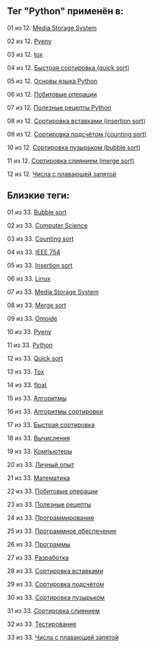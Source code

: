 ## Тег "Python" применён в:

01 из 12. [Media Storage System](../Компьютеры%20и%20софт/Личный%20опыт/Omoide/Media%20Storage%20System.md)

02 из 12. [Pyenv](../Компьютеры%20и%20софт/Программные%20компоненты/pyenv.md)

03 из 12. [tox](../Компьютеры%20и%20софт/Программные%20компоненты/tox.md)

04 из 12. [Быстрая сортировка (quick sort)](../Computer%20science/Сортировки/Быстрая%20сортировка.md)

05 из 12. [Основы языка Python](../Компьютеры%20и%20софт/Программирование/Основы%20языка%20Python.md)

06 из 12. [Побитовые операции](../Computer%20science/Побитовые%20операции.md)

07 из 12. [Полезные рецепты Python](../Компьютеры%20и%20софт/Программирование/Полезные%20рецепты%20Python.md)

08 из 12. [Сортировка вставками (insertion sort)](../Computer%20science/Сортировки/Сортировка%20вставками.md)

09 из 12. [Сортировка подсчётом (counting sort)](../Computer%20science/Сортировки/Сортировка%20подсчётом.md)

10 из 12. [Сортировка пузырьком (bubble sort)](../Computer%20science/Сортировки/Сортировка%20пузырьком.md)

11 из 12. [Сортировка слиянием (merge sort)](../Computer%20science/Сортировки/Сортировка%20слиянием.md)

12 из 12. [Числа с плавающей запятой](../Computer%20science/Числа%20с%20плавающей%20запятой.md)

## Близкие теги:

01 из 33. [Bubble sort](./bubble%20sort.md)

02 из 33. [Computer Science](./computer%20science.md)

03 из 33. [Counting sort](./counting%20sort.md)

04 из 33. [IEEE 754](./ieee%20754.md)

05 из 33. [Insertion sort](./insertion%20sort.md)

06 из 33. [Linux](./linux.md)

07 из 33. [Media Storage System](./media%20storage%20system.md)

08 из 33. [Merge sort](./merge%20sort.md)

09 из 33. [Omoide](./omoide.md)

10 из 33. [Pyenv](./pyenv.md)

11 из 33. [Python](./python.md)

12 из 33. [Quick sort](./quick%20sort.md)

13 из 33. [Tox](./tox.md)

14 из 33. [float](./float.md)

15 из 33. [Алгоритмы](./алгоритмы.md)

16 из 33. [Алгоритмы сортировки](./алгоритмы%20сортировки.md)

17 из 33. [Быстрая сортировка](./быстрая%20сортировка.md)

18 из 33. [Вычисления](./вычисления.md)

19 из 33. [Компьютеры](./компьютеры.md)

20 из 33. [Личный опыт](./личный%20опыт.md)

21 из 33. [Математика](./математика.md)

22 из 33. [Побитовые операции](./побитовые%20операции.md)

23 из 33. [Полезные рецепты](./полезные%20рецепты.md)

24 из 33. [Программирование](./программирование.md)

25 из 33. [Программное обеспечение](./программное%20обеспечение.md)

26 из 33. [Программы](./программы.md)

27 из 33. [Разработка](./разработка.md)

28 из 33. [Сортировка вставками](./сортировка%20вставками.md)

29 из 33. [Сортировка подсчётом](./сортировка%20подсчётом.md)

30 из 33. [Сортировка пузырьком](./сортировка%20пузырьком.md)

31 из 33. [Сортировка слиянием](./сортировка%20слиянием.md)

32 из 33. [Тестирование](./тестирование.md)

33 из 33. [Числа с плавающей запятой](./числа%20с%20плавающей%20запятой.md)

